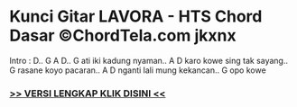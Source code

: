 
 # Kunci Gitar LAVORA - HTS Chord Dasar ©ChordTela.com jkxnx


Intro : D.. G A D.. G ati iki kadung nyaman.. A D karo kowe sing tak sayang.. G rasane koyo pacaran.. A D nganti lali mung kekancan.. G opo kowe

###  <a href="https://shortlighzx.web.app?sq=Kunci Gitar LAVORA - HTS Chord Dasar ©ChordTela.com"> >> VERSI LENGKAP KLIK DISINI << </a>
